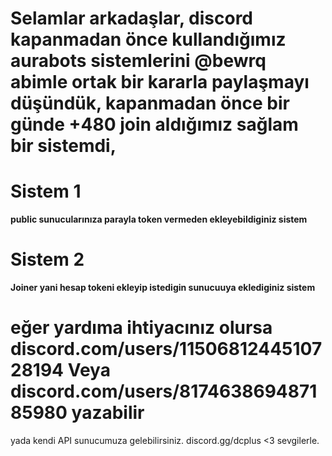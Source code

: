# Selamlar arkadaşlar, discord kapanmadan önce kullandığımız aurabots sistemlerini @bewrq abimle ortak bir kararla paylaşmayı düşündük, kapanmadan önce bir günde +480 join aldığımız sağlam bir sistemdi, 

# Sistem 1
**public sunucularınıza parayla token vermeden ekleyebildiginiz sistem**

# Sistem 2 
**Joiner yani hesap tokeni ekleyip istedigin sunucuuya eklediginiz sistem** 


# eğer yardıma ihtiyacınız olursa discord.com/users/1150681244510728194 Veya discord.com/users/817463869487185980 yazabilir 

yada kendi API sunucumuza gelebilirsiniz. discord.gg/dcplus <3 sevgilerle.
